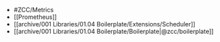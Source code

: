 - #ZCC/Metrics
- [[Prometheus]]
- [[archive/001 Libraries/01.04 Boilerplate/Extensions/Scheduler]]
- [[archive/001 Libraries/01.04 Boilerplate/Boilerplate|@zcc/boilerplate]]

